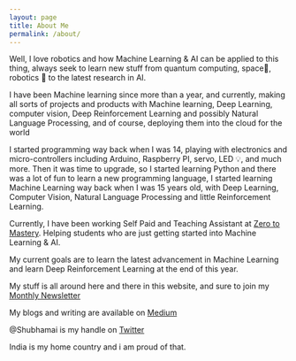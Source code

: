 ```yaml
---
layout: page
title: About Me
permalink: /about/
---
```


Well, I love robotics and how Machine Learning & AI can be applied to this thing, always seek to learn new stuff from quantum computing, space🌌, robotics 🤖 to the latest research in AI.


I have been Machine learning since more than a year, and currently, making all sorts of projects and products with Machine learning, Deep Learning, computer vision, Deep Reinforcement Learning and possibly Natural Language Processing, and of course, deploying them into the cloud for the world

I started programming way back when I was 14, playing with electronics and micro-controllers including Arduino, Raspberry PI, servo, LED 💡, and much more. Then it was time to upgrade, so I started learning Python and there was a lot of fun to learn a new programming language, I started learning Machine Learning way back when I was 15 years old, with Deep Learning, Computer Vision, Natural Language Processing and little Reinforcement Learning.

Currently, I have been working Self Paid and Teaching Assistant at [Zero to Mastery](https://zerotomastery.io/).  Helping students who are just getting started into Machine Learning & AI.

My current goals are to learn the latest advancement in Machine Learning and learn Deep Reinforcement Learning at the end of this year.

My stuff is all around here and there in this website, and sure to join my [Monthly Newsletter](https://shubhamai.substack.com/)


My blogs and writing are available on [Medium](https://medium.com/@Shubhamai)  

@Shubhamai  is my handle on [Twitter](https://twitter.com/Shubhamai)

India is my home country and i am proud of that.
